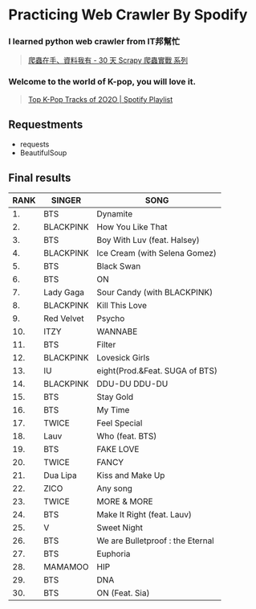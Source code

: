 # Practicing Web Crawler By Spodify

### I learned python web crawler from IT邦幫忙
> [爬蟲在手、資料我有 - 30 天 Scrapy 爬蟲實戰 系列](https://ithelp.ithome.com.tw/users/20107875/ironman/2209)

### Welcome to the world of K-pop, you will love it. 
> [Top K-Pop Tracks of 2O2O | Spotify Playlist](https://open.spotify.com/playlist/37i9dQZF1DX8NzI27ip7J0)

## Requestments
* requests
* BeautifulSoup


## Final results

RANK|SINGER     |SONG
----|-----------|---------
 1. |BTS        |Dynamite     
 2. |BLACKPINK  |How You Like That
 3. |BTS        |Boy With Luv (feat. Halsey)
 4. |BLACKPINK  |Ice Cream (with Selena Gomez)
 5. |BTS        |Black Swan   
 6. |BTS        |ON           
 7. |Lady Gaga  |Sour Candy (with BLACKPINK)
 8. |BLACKPINK  |Kill This Love
 9. |Red Velvet |Psycho       
10. |ITZY       |WANNABE      
11. |BTS        |Filter       
12. |BLACKPINK  |Lovesick Girls
13. |IU         |eight(Prod.&Feat. SUGA of BTS)
14. |BLACKPINK  |DDU-DU DDU-DU
15. |BTS        |Stay Gold    
16. |BTS        |My Time      
17. |TWICE      |Feel Special 
18. |Lauv       |Who (feat. BTS)
19. |BTS        |FAKE LOVE    
20. |TWICE      |FANCY        
21. |Dua Lipa   |Kiss and Make Up
22. |ZICO       |Any song     
23. |TWICE      |MORE & MORE  
24. |BTS        |Make It Right (feat. Lauv)
25. |V          |Sweet Night  
26. |BTS        |We are Bulletproof : the Eternal
27. |BTS        |Euphoria     
28. |MAMAMOO    |HIP          
29. |BTS        |DNA          
30. |BTS        |ON (Feat. Sia)
